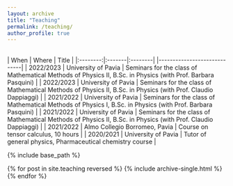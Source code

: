 ```yaml
---
layout: archive
title: "Teaching"
permalink: /teaching/
author_profile: true
---
```


<br>
| When | Where | Title |  
|:--------:|:-------|:--------|
|-----------------------------|
| 2022/2023  | University of Pavia | Seminars for the class of Mathematical Methods of Physics II, B.Sc. in Physics (with Prof. Barbara Pasquini)  |
| 2022/2023  | University of Pavia | Seminars for the class of Mathematical Methods of Physics II, B.Sc. in Physics (with Prof. Claudio Dappiaggi)  |
| 2021/2022  | University of Pavia | Seminars for the class of Mathematical Methods of Physics I, B.Sc. in Physics (with Prof.  Barbara Pasquini)  |
| 2021/2022  | University of Pavia | Seminars for the class of Mathematical Methods of Physics II, B.Sc. in Physics (with Prof. Claudio Dappiaggi)  |
| 2021/2022   | Almo Collegio Borromeo, Pavia  | Course on tensor calculus, 10 hours |
| 2020/2021  | University of Pavia  | Tutor of general physics, Pharmaceutical chemistry course   |

{% include base_path %}

{% for post in site.teaching reversed %}
  {% include archive-single.html %}
{% endfor %}
